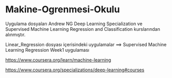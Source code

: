 # Makine-Ogrenmesi-Okulu

Uygulama dosyaları Andrew NG Deep Learning Specialization ve Supervised Machine Learning Regression and Classification kurslarından alınmıştır.

Linear_Regression dosyası içerisindeki uygulamalar ==> Supervised Machine Learning Regression Week1 uygulaması
 
https://www.coursera.org/learn/machine-learning

https://www.coursera.org/specializations/deep-learning#courses
